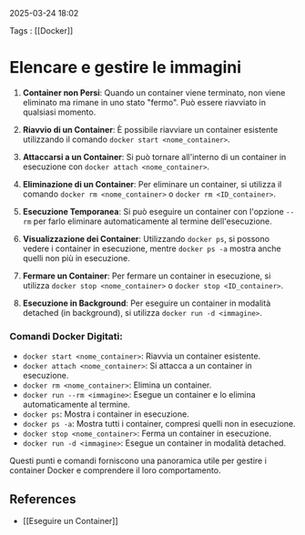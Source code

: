 2025-03-24 18:02

Tags : [[Docker]]

# Elencare e gestire le immagini

1. **Container non Persi**: Quando un container viene terminato, non viene eliminato ma rimane in uno stato "fermo". Può essere riavviato in qualsiasi momento.

2. **Riavvio di un Container**: È possibile riavviare un container esistente utilizzando il comando `docker start <nome_container>`.

3. **Attaccarsi a un Container**: Si può tornare all'interno di un container in esecuzione con `docker attach <nome_container>`.

4. **Eliminazione di un Container**: Per eliminare un container, si utilizza il comando `docker rm <nome_container>` o `docker rm <ID_container>`.

5. **Esecuzione Temporanea**: Si può eseguire un container con l'opzione `--rm` per farlo eliminare automaticamente al termine dell'esecuzione.

6. **Visualizzazione dei Container**: Utilizzando `docker ps`, si possono vedere i container in esecuzione, mentre `docker ps -a` mostra anche quelli non più in esecuzione.

7. **Fermare un Container**: Per fermare un container in esecuzione, si utilizza `docker stop <nome_container>` o `docker stop <ID_container>`.

8. **Esecuzione in Background**: Per eseguire un container in modalità detached (in background), si utilizza `docker run -d <immagine>`.

### Comandi Docker Digitati:
- `docker start <nome_container>`: Riavvia un container esistente.
- `docker attach <nome_container>`: Si attacca a un container in esecuzione.
- `docker rm <nome_container>`: Elimina un container.
- `docker run --rm <immagine>`: Esegue un container e lo elimina automaticamente al termine.
- `docker ps`: Mostra i container in esecuzione.
- `docker ps -a`: Mostra tutti i container, compresi quelli non in esecuzione.
- `docker stop <nome_container>`: Ferma un container in esecuzione.
- `docker run -d <immagine>`: Esegue un container in modalità detached.

Questi punti e comandi forniscono una panoramica utile per gestire i container Docker e comprendere il loro comportamento.
## References

- [[Eseguire un Container]]